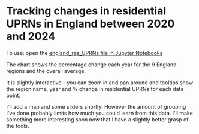 # Tracking changes in residential UPRNs in England between 2020 and 2024

To use: open the [england_res_UPRNs file in Jupyter Notebooks](https://github.com/SamanthaIacobONS/england_res_UPRNs/blob/main/england_res_UPRNs_chart.ipynb)

The chart shows the percentage change each year for the 9 England regions and the overall average.

It is slightly interactive - you can zoom in and pan around and tooltips show the region name, year and % change in residential UPRNs for each data point.

I'll add a map and some sliders shortly! However the amount of grouping I've done probably limits how much you could learn from this data. I'll make something more interesting
soon now that I have a slightly better grasp of the tools.

